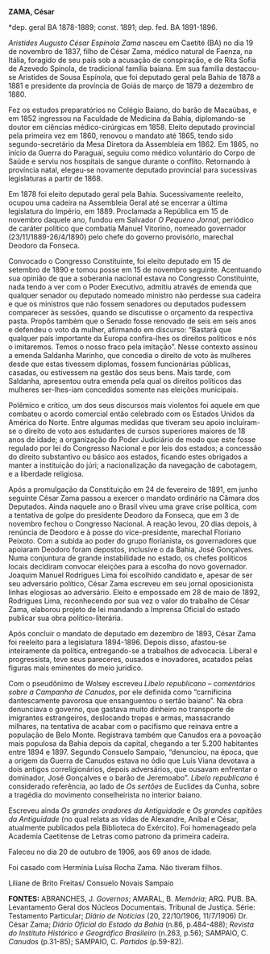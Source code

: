 **ZAMA, César**

\*dep. geral BA 1878-1889; const. 1891; dep. fed. BA 1891-1896.

*Aristides Augusto César Espínola Zama* nasceu em Caetité (BA) no dia 19
de novembro de 1837, filho de César Zama, médico natural de Faenza, na
Itália, foragido de seu país sob a acusação de conspiração, e de Rita
Sofia de Azevedo Spínola, de tradicional família baiana. Em sua família
destacou-se Aristides de Sousa Espínola, que foi deputado geral pela
Bahia de 1878 a 1881 e presidente da província de Goiás de março de 1879
a dezembro de 1880.

Fez os estudos preparatórios no Colégio Baiano, do barão de Macaúbas, e
em 1852 ingressou na Faculdade de Medicina da Bahia, diplomando-se
doutor em ciências médico-cirúrgicas em 1858. Eleito deputado provincial
pela primeira vez em 1860, renovou o mandato até 1865, tendo sido
segundo-secretário da Mesa Diretora da Assembleia em 1862. Em 1865, no
início da Guerra do Paraguai, seguiu como médico voluntário do Corpo de
Saúde e serviu nos hospitais de sangue durante o conflito. Retornando à
província natal, elegeu-se novamente deputado provincial para sucessivas
legislaturas a partir de 1868.

Em 1878 foi eleito deputado geral pela Bahia. Sucessivamente reeleito,
ocupou uma cadeira na Assembleia Geral até se encerrar a última
legislatura do Império, em 1889. Proclamada a República em 15 de
novembro daquele ano, fundou em Salvador *O Pequeno Jornal*, periódico
de caráter político que combatia Manuel Vitorino, nomeado governador
(23/11/1889-26/4/1890) pelo chefe do governo provisório, marechal
Deodoro da Fonseca.

Convocado o Congresso Constituinte, foi eleito deputado em 15 de
setembro de 1890 e tomou posse em 15 de novembro seguinte. Acentuando
sua opinião de que a soberania nacional estava no Congresso
Constituinte, nada tendo a ver com o Poder Executivo, admitiu através de
emenda que qualquer senador ou deputado nomeado ministro não perdesse
sua cadeira e que os ministros que não fossem senadores ou deputados
pudessem comparecer às sessões, quando se discutisse o orçamento da
respectiva pasta. Propôs também que o Senado fosse renovado de seis em
seis anos e defendeu o voto da mulher, afirmando em discurso: “Bastará
que qualquer país importante da Europa confira-lhes os direitos
políticos e nós o imitaremos. Temos o nosso fraco pela imitação”. Nesse
contexto assinou a emenda Saldanha Marinho, que concedia o direito de
voto às mulheres desde que estas tivessem diplomas, fossem funcionárias
públicas, casadas, ou estivessem na gestão dos seus bens. Mais tarde,
com Saldanha, apresentou outra emenda pela qual os direitos políticos
das mulheres ser-lhes-iam concedidos somente nas eleições municipais.

Polêmico e crítico, um dos seus discursos mais violentos foi aquele em
que combateu o acordo comercial então celebrado com os Estados Unidos da
América do Norte. Entre algumas medidas que tiveram seu apoio
incluíram-se o direito de voto aos estudantes de cursos superiores
maiores de 18 anos de idade; a organização do Poder Judiciário de modo
que este fosse regulado por lei do Congresso Nacional e por leis dos
estados; a concessão do direito substantivo ou básico aos estados,
ficando estes obrigados a manter a instituição do júri; a nacionalização
da navegação de cabotagem, e a liberdade religiosa.

Após a promulgação da Constituição em 24 de fevereiro de 1891, em junho
seguinte César Zama passou a exercer o mandato ordinário na Câmara dos
Deputados. Ainda naquele ano o Brasil viveu uma grave crise política,
com a tentativa de golpe do presidente Deodoro da Fonseca, que em 3 de
novembro fechou o Congresso Nacional. A reação levou, 20 dias depois, à
renúncia de Deodoro e à posse do vice-presidente, marechal Floriano
Peixoto. Com a subida ao poder do grupo florianista, os governadores que
apoiaram Deodoro foram depostos, inclusive o da Bahia, José Gonçalves.
Numa conjuntura de grande instabilidade no estado, os chefes políticos
locais decidiram convocar eleições para a escolha do novo governador.
Joaquim Manuel Rodrigues Lima foi escolhido candidato e, apesar de ser
seu adversário político, César Zama escreveu em seu jornal oposicionista
linhas elogiosas ao adversário. Eleito e empossado em 28 de maio de
1892, Rodrigues Lima, reconhecendo por sua vez o valor do trabalho de
César Zama, elaborou projeto de lei mandando a Imprensa Oficial do
estado publicar sua obra político-literária.

Após concluir o mandato de deputado em dezembro de 1893, César Zama foi
reeleito para a legislatura 1894-1896. Depois disso, afastou-se
inteiramente da política, entregando-se a trabalhos de advocacia.
Liberal e progressista, teve seus pareceres, ousados e inovadores,
acatados pelas figuras mais eminentes do meio jurídico.

Com o pseudônimo de Wolsey escreveu *Libelo republicano – comentários
sobre a Campanha de Canudos*, por ele definida como “carnificina
dantescamente pavorosa que ensanguentou o sertão baiano”. Na obra
denunciava o governo, que gastava muito dinheiro no transporte de
imigrantes estrangeiros, deslocando tropas e armas, massacrando
milhares, na tentativa de acabar com o pacifismo que reinava entre a
população de Belo Monte. Registrava também que Canudos era a povoação
mais populosa da Bahia depois da capital, chegando a ter 5.200
habitantes entre 1894 e 1897. Segundo Consuelo Sampaio, “denunciou, na
época, que a origem da Guerra de Canudos estava no ódio que Luís Viana
devotava a dois antigos correligionários, depois adversários, que
ousavam enfrentar o dominador, José Gonçalves e o barão de Jeremoabo”.
*Libelo republicano* é considerado referência, ao lado de *Os sertões*
de Euclides da Cunha, sobre a tragédia do movimento conselheirista no
interior baiano.

Escreveu ainda *Os grandes oradores da Antiguidade* e *Os grandes
capitães da Antiguidade* (no qual relata as vidas de Alexandre, Aníbal e
César, atualmente publicados pela Biblioteca do Exército). Foi
homenageado pela Academia Caetitense de Letras como patrono da primeira
cadeira.

Faleceu no dia 20 de outubro de 1906, aos 69 anos de idade.

Foi casado com Hermínia Luísa Rocha Zama. Não tiveram filhos.

Liliane de Brito Freitas/ Consuelo Novais Sampaio

**FONTES:** ABRANCHES, J. *Governos*; AMARAL, B. *Memória*; ARQ. PUB.
BA. Levantamento Geral dos Núcleos Documentais. Tribunal de Justiça.
Série: Testamento Particular; *Diário de Notícias* (20, 22/10/1906,
11/7/1906) Dr. César Zama; *Diário Oficial do Estado da Bahia* (n.86,
p.484-488); *Revista do Instituto Histórico e Geográfico Brasileiro*
(n.263, p.56); SAMPAIO, C. *Canudos* (p.31-85); SAMPAIO, C. *Partidos*
(p.59-82).
